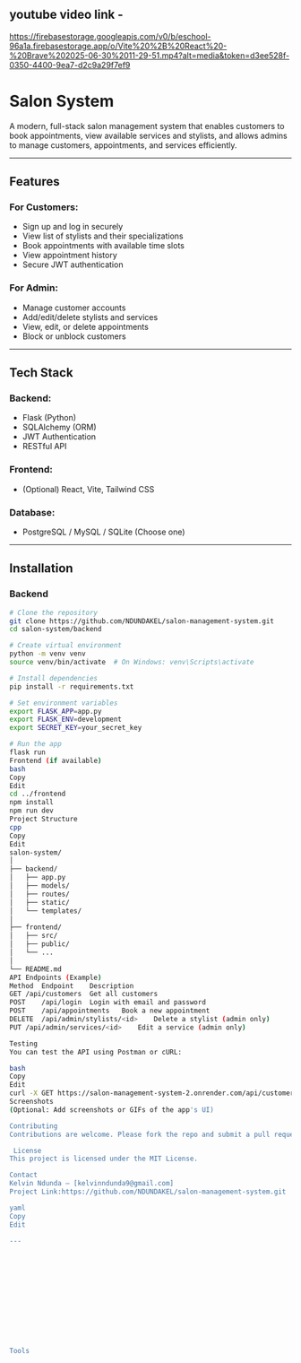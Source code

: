 
## youtube video link -
https://firebasestorage.googleapis.com/v0/b/eschool-96a1a.firebasestorage.app/o/Vite%20%2B%20React%20-%20Brave%202025-06-30%2011-29-51.mp4?alt=media&token=d3ee528f-0350-4400-9ea7-d2c9a29f7ef9

# Salon System

A modern, full-stack salon management system that enables customers to book appointments, view available services and stylists, and allows admins to manage customers, appointments, and services efficiently.

---

## Features

### For Customers:
- Sign up and log in securely
- View list of stylists and their specializations
- Book appointments with available time slots
- View appointment history
- Secure JWT authentication

### For Admin:
- Manage customer accounts
- Add/edit/delete stylists and services
- View, edit, or delete appointments
- Block or unblock customers

---

## Tech Stack

### Backend:
- Flask (Python)
- SQLAlchemy (ORM)
- JWT Authentication
- RESTful API

### Frontend:
- (Optional) React, Vite, Tailwind CSS

### Database:
- PostgreSQL / MySQL / SQLite (Choose one)

---

## Installation

### Backend

```bash
# Clone the repository
git clone https://github.com/NDUNDAKEL/salon-management-system.git
cd salon-system/backend

# Create virtual environment
python -m venv venv
source venv/bin/activate  # On Windows: venv\Scripts\activate

# Install dependencies
pip install -r requirements.txt

# Set environment variables
export FLASK_APP=app.py
export FLASK_ENV=development
export SECRET_KEY=your_secret_key

# Run the app
flask run
Frontend (if available)
bash
Copy
Edit
cd ../frontend
npm install
npm run dev
Project Structure
cpp
Copy
Edit
salon-system/
│
├── backend/
│   ├── app.py
│   ├── models/
│   ├── routes/
│   ├── static/
│   └── templates/
│
├── frontend/
│   ├── src/
│   ├── public/
│   └── ...
│
└── README.md
API Endpoints (Example)
Method	Endpoint	Description
GET	/api/customers	Get all customers
POST	/api/login	Login with email and password
POST	/api/appointments	Book a new appointment
DELETE	/api/admin/stylists/<id>	Delete a stylist (admin only)
PUT	/api/admin/services/<id>	Edit a service (admin only)

Testing
You can test the API using Postman or cURL:

bash
Copy
Edit
curl -X GET https://salon-management-system-2.onrender.com/api/customers
Screenshots
(Optional: Add screenshots or GIFs of the app's UI)

Contributing
Contributions are welcome. Please fork the repo and submit a pull request.

 License
This project is licensed under the MIT License.

Contact
Kelvin Ndunda – [kelvinndunda9@gmail.com]
Project Link:https://github.com/NDUNDAKEL/salon-management-system.git

yaml
Copy
Edit

---













Tools


